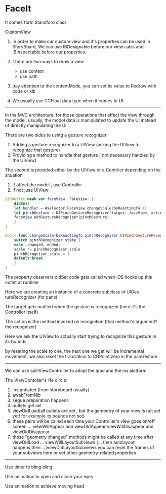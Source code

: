 # FaceIt

It comes form Standford class

CustomView

1. In order to make our custom view and it's properties can be used in StoryBoard, We can use IBDesignable before our view calss and IBInspectable before our properties.

2. There are two ways to draw a view
    - use context
    - use path
    
3. pay attention to the contentMode, you can set its value to Redraw with code or xib

4. We usually use CGFloat data type when it comes to UI.

---

In the MVC architecture, for those operations that affect the view through the model, usually, the model data is manipulated to update the UI instead of directly manipulating the UI.

There are two sides to using a gesture recognizer
1. Adding a gesture recognizer to a UIView (asking the UIView to recognize that gesture)
2. Providing a method to handle that gesture ( not necessary handled by the UIView)

The second is provided either by the UIView or a Contrller depending on the situation
1. if affect the model , use Controller
2. if not ,use UIView

```swift
@IBOutlet weak var faceView: FaceView! {
    didSet{
    let handler = #selector(FaceView.changeScale(byReactingTo:))
    let pinchGesture = UIPinchGestureRecognizer(target: faceView, action: handler)
    faceView.addGestureRecognizer(pinchGesture)
    }
}

@objc func changeScale(byReactingTo pinchRecognizer:UIPinchGestureRecognizer) {
    switch pinchRecognizer.state {
    case .changed,.ended:
    scale *= pinchRecognizer.scale
    pinchRecognizer.scale = 1
    default:break
    }
}
```
The property observers didSet code gets called when iOS hooks up this outlet at runtime

Here we are creating an instance of a concrete subclass of UIGes tureRecognizer (for pans)

The target gets notified when the gesture is recognized (here it's the Controller itself)

The action is the method invoked on recognition (that method's argument? the recognizer)

Here we ask the UIView to actually start trying to recognize this gesture in its bounds

by reseting the scale to one, the next one we get will be incremental movement, we also reset the translation to CGPoint.zero in the panGesture

---

We can use splitViewController to adopt the ipad and the ios platform

The VIewContoller's life circle:

1. instantiated (from storyboard usually)
2. awakFromNib
3. segue preparation happens
4. outlets get set
5. viewDidLoad(all outlets are set , but the gemoetry of your view is not set yet! for example its bounds not set)
6. these pairs will be called each time your Controller's view goes on/off screen ...
    viewWillAppear and viewDIdAppear
    viewWillDisappear and viewDidDisappear
7. these "geometry changed" mothods might be called at any time after viewDidLoad ...
    viewWillLayoutSubviews (... then autolayout happens,then ...)viewDidLayoutSubviews
    you can reset the frames of your subviews here or set other geometry-related properties

---
Use timer to bling bling

Use animation to open and close your eyes

Use animation to achieve moving head
